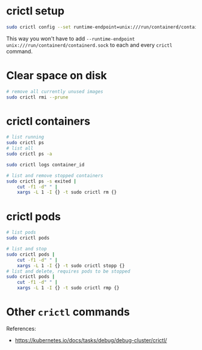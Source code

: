 
# crictl setup

```bash
sudo crictl config --set runtime-endpoint=unix:///run/containerd/containerd.sock --set image-endpoint=unix:///run/containerd/containerd.sock
```

This way you won't have to add `--runtime-endpoint unix:///run/containerd/containerd.sock` to each and every `crictl` command.

# Clear space on disk

```bash
# remove all currently unused images
sudo crictl rmi --prune
```

# crictl containers

```bash
# list running
sudo crictl ps
# list all
sudo crictl ps -a

sudo crictl logs container_id

# list and remove stopped containers
sudo crictl ps -s exited |
    cut -f1 -d" " |
    xargs -L 1 -I {} -t sudo crictl rm {}
```

# crictl pods

```bash
# list pods
sudo crictl pods

# list and stop
sudo crictl pods |
    cut -f1 -d" " |
    xargs -L 1 -I {} -t sudo crictl stopp {}
# list and delete, requires pods to be stopped
sudo crictl pods |
    cut -f1 -d" " |
    xargs -L 1 -I {} -t sudo crictl rmp {}
```

# Other `crictl` commands

References:
- https://kubernetes.io/docs/tasks/debug/debug-cluster/crictl/

